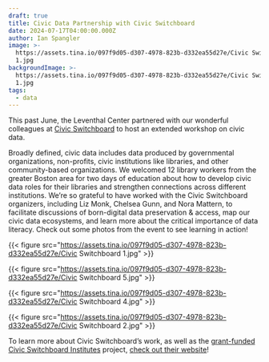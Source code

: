 ```yaml
---
draft: true
title: Civic Data Partnership with Civic Switchboard
date: 2024-07-17T04:00:00.000Z
author: Ian Spangler
image: >-
  https://assets.tina.io/097f9d05-d307-4978-823b-d332ea55d27e/Civic Switchboard
  1.jpg
backgroundImage: >-
  https://assets.tina.io/097f9d05-d307-4978-823b-d332ea55d27e/Civic Switchboard
  1.jpg
tags:
  - data
---
```


This past June, the Leventhal Center partnered with our wonderful colleagues at [Civic Switchboard](https://civic-switchboard.github.io/) to host an extended workshop on civic data.

Broadly defined, civic data includes data produced by governmental organizations, non-profits, civic institutions like libraries, and other community-based organizations. We welcomed 12 library workers from the greater Boston area for two days of education about how to develop civic data roles for their libraries and strengthen connections across different institutions. We’re so grateful to have worked with the Civic Switchboard organizers, including Liz Monk, Chelsea Gunn, and Nora Mattern, to facilitate discussions of born-digital data preservation & access, map our civic data ecosystems, and learn more about the critical importance of data literacy. Check out some photos from the event to see learning in action!

{{< figure src="https://assets.tina.io/097f9d05-d307-4978-823b-d332ea55d27e/Civic Switchboard 1.jpg" >}}

{{< figure src="https://assets.tina.io/097f9d05-d307-4978-823b-d332ea55d27e/Civic Switchboard 5.jpg" >}}

{{< figure src="https://assets.tina.io/097f9d05-d307-4978-823b-d332ea55d27e/Civic Switchboard 4.jpg" >}}

{{< figure src="https://assets.tina.io/097f9d05-d307-4978-823b-d332ea55d27e/Civic Switchboard 2.jpg" >}}

To learn more about Civic Switchboard’s work, as well as the [grant-funded Civic Switchboard Institutes](https://civic-switchboard.github.io/2024-institutes/) project, [check out their website](https://civic-switchboard.github.io/about/)!
